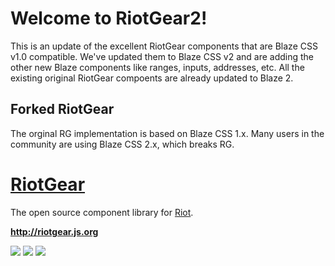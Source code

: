 # Welcome to RiotGear2!
This is an update of the excellent RiotGear components that are Blaze CSS v1.0 compatible. We've updated them to Blaze CSS v2 and are adding the other new Blaze components like ranges, inputs, addresses, etc. All the existing original RiotGear compoents are already updated to Blaze 2.

## Forked RiotGear
The orginal RG implementation is based on Blaze CSS 1.x. Many users in the community are using Blaze CSS 2.x, which breaks RG.

# <a href="http://riotgear.js.org">RiotGear</a>

The open source component library for <a href="http://riotjs.com">Riot</a>.

**http://riotgear.js.org**

<a href="https://www.npmjs.com/package/riotgear"><img src="https://img.shields.io/npm/v/riotgear.svg?style=flat-square"></a>
<a href="https://www.npmjs.com/package/riotgear"><img src="https://img.shields.io/npm/dm/riotgear.svg?style=flat-square"></a>
<a href="https://github.com/RiotGear/rg/blob/master/LICENSE"><img src="https://img.shields.io/npm/l/riotgear.svg?style=flat-square"></a>
